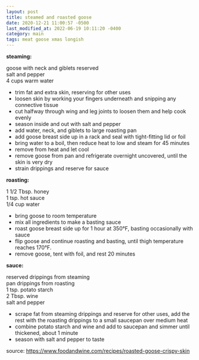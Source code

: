 ```yaml
---
layout: post
title: steamed and roasted goose
date: 2020-12-21 11:00:57 -0500
last_modified_at: 2022-06-19 10:11:20 -0400
category: main
tags: meat goose xmas longish
---
```


**steaming:**

goose with neck and giblets reserved  
salt and pepper  
4 cups warm water  

* trim fat and extra skin, reserving for other uses
* loosen skin by working your fingers underneath and snipping any connective tissue
* cut halfway through wing and leg joints to loosen them and help cook evenly
* season inside and out with salt and pepper
* add water, neck, and giblets to large roasting pan
* add goose breast side up in a rack and seal with tight-fitting lid or foil
* bring water to a boil, then reduce heat to low and steam for 45 minutes
* remove from heat and let cool
* remove goose from pan and refrigerate overnight uncovered, until the skin is very dry
* strain drippings and reserve for sauce

**roasting:**

1 1/2 Tbsp. honey  
1 tsp. hot sauce  
1/4 cup water  
* bring goose to room temperature
* mix all ingredients to make a basting sauce
* roast goose breast side up for 1 hour at 350°F, basting occasionally with sauce
* flip goose and continue roasting and basting, until thigh temperature reaches 170°F.
* remove goose, tent with foil, and rest 20 minutes

**sauce:**

reserved drippings from steaming  
pan drippings from roasting  
1 tsp. potato starch  
2 Tbsp. wine  
salt and pepper  
* scrape fat from steaming drippings and reserve for other uses, add the rest with 
  the roasting drippings to a small saucepan over medium heat
* combine potato starch and wine and add to saucepan and simmer until thickened, about 1 minute
* season with salt and pepper to taste

source: <https://www.foodandwine.com/recipes/roasted-goose-crispy-skin>

